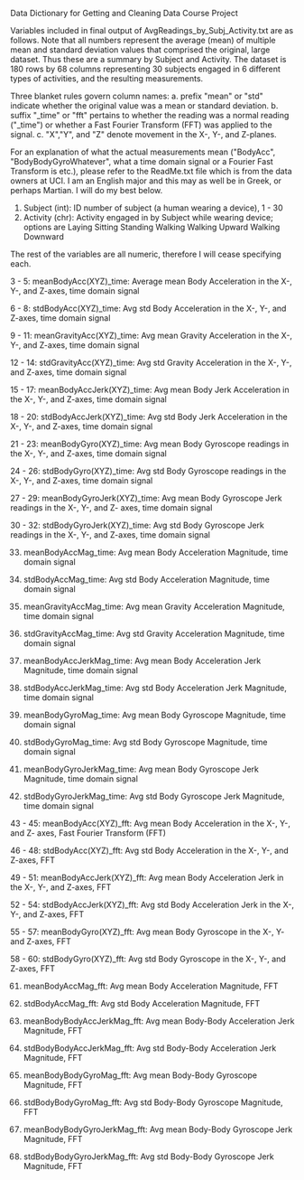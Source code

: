 Data Dictionary for Getting and Cleaning Data Course Project

Variables included in final output of AvgReadings_by_Subj_Activity.txt are as follows. 
Note that all numbers represent the average (mean) of multiple mean and standard
deviation values that comprised the original, large dataset. Thus these are a summary
by Subject and Activity. The dataset is 180 rows by 68 columns representing 30 subjects
engaged in 6 different types of activities, and the resulting measurements.

Three blanket rules govern column names:
	a. prefix "mean" or "std" indicate whether the original value was a mean or standard
		deviation.
	b. suffix "_time" or "fft" pertains to whether the reading was a normal reading
		("_time") or whether a Fast Fourier Transform (FFT) was applied to the signal.
	c. "X","Y", and "Z" denote movement in the X-, Y-, and Z-planes.

For an explanation of what the actual measurements mean ("BodyAcc", "BodyBodyGyroWhatever",
what a time domain signal or a Fourier Fast Transform is etc.), please refer to the 
ReadMe.txt file which is from the data owners at UCI. I am an English major and this
may as well be in Greek, or perhaps Martian. I will do my best below.



1. Subject (int): ID number of subject (a human wearing a device), 1 - 30
2. Activity (chr): Activity engaged in by Subject while wearing device; options are
      Laying
      Sitting
      Standing
      Walking
      Walking Upward
      Walking Downward
      
The rest of the variables are all numeric, therefore I will cease specifying each.

3 - 5: meanBodyAcc(XYZ)_time: Average mean Body Acceleration in the X-, Y-, and Z-axes,
	 	time domain signal

6 - 8: stdBodyAcc(XYZ)_time: Avg std Body Acceleration in the X-, Y-, and Z-axes,
		time domain signal

9 - 11: meanGravityAcc(XYZ)_time: Avg mean Gravity Acceleration in the X-, Y-, and Z-axes,
		time domain signal

12 - 14: stdGravityAcc(XYZ)_time: Avg std Gravity Acceleration in the X-, Y-, and Z-axes,
		time domain signal

15 - 17: meanBodyAccJerk(XYZ)_time: Avg mean Body Jerk Acceleration in the X-, Y-, and
		Z-axes, time domain signal

18 - 20: stdBodyAccJerk(XYZ)_time: Avg std Body Jerk Acceleration in the X-, Y-, and
		Z-axes, time domain signal

21 - 23: meanBodyGyro(XYZ)_time: Avg mean Body Gyroscope readings in the X-, Y-, and
		Z-axes, time domain signal

24 - 26: stdBodyGyro(XYZ)_time: Avg std Body Gyroscope readings in the X-, Y-, and Z-axes,
		time domain signal
		
27 - 29: meanBodyGyroJerk(XYZ)_time: Avg mean Body Gyroscope Jerk readings in the X-, Y-,
		and Z- axes, time domain signal

30 - 32: stdBodyGyroJerk(XYZ)_time: Avg std Body Gyroscope Jerk readings in the X-, Y-,
		and Z-axes, time domain signal

33. meanBodyAccMag_time: Avg mean Body Acceleration Magnitude, time domain signal

34. stdBodyAccMag_time: Avg std Body Acceleration Magnitude, time domain signal

35. meanGravityAccMag_time: Avg mean Gravity Acceleration Magnitude, time domain signal

36. stdGravityAccMag_time: Avg std Gravity Acceleration Magnitude, time domain signal

37. meanBodyAccJerkMag_time: Avg mean Body Acceleration Jerk Magnitude, time domain signal

38. stdBodyAccJerkMag_time: Avg std Body Acceleration Jerk Magnitude, time domain signal

39. meanBodyGyroMag_time: Avg mean Body Gyroscope Magnitude, time domain signal

40. stdBodyGyroMag_time: Avg std Body Gyroscope Magnitude, time domain signal

41. meanBodyGyroJerkMag_time: Avg mean Body Gyroscope Jerk Magnitude, time domain signal

42. stdBodyGyroJerkMag_time: Avg std Body Gyroscope Jerk Magnitude, time domain signal

43 - 45: meanBodyAcc(XYZ)_fft: Avg mean Body Acceleration in the X-, Y-, and Z- axes, Fast 
		Fourier Transform (FFT)

46 - 48: stdBodyAcc(XYZ)_fft: Avg std Body Acceleration in the X-, Y-, and Z-axes, FFT

49 - 51: meanBodyAccJerk(XYZ)_fft: Avg mean Body Acceleration Jerk in the X-, Y-, and 
		Z-axes, FFT

52 - 54: stdBodyAccJerk(XYZ)_fft: Avg std Body Acceleration Jerk in the X-, Y-, and
		Z-axes, FFT
		
55 - 57: meanBodyGyro(XYZ)_fft: Avg mean Body Gyroscope in the X-, Y- and Z-axes, FFT

58 - 60: stdBodyGyro(XYZ)_fft: Avg std Body Gyroscope in the X-, Y-, and Z-axes, FFT

61. meanBodyAccMag_fft: Avg mean Body Acceleration Magnitude, FFT

62. stdBodyAccMag_fft: Avg std Body Acceleration Magnitude, FFT

63. meanBodyBodyAccJerkMag_fft: Avg mean Body-Body Acceleration Jerk Magnitude, FFT

64. stdBodyBodyAccJerkMag_fft: Avg std Body-Body Acceleration Jerk Magnitude, FFT

65. meanBodyBodyGyroMag_fft: Avg mean Body-Body Gyroscope Magnitude, FFT

66. stdBodyBodyGyroMag_fft: Avg std Body-Body Gyroscope Magnitude, FFT

67. meanBodyBodyGyroJerkMag_fft: Avg mean Body-Body Gyroscope Jerk Magnitude, FFT

68. stdBodyBodyGyroJerkMag_fft: Avg std Body-Body Gyroscope Jerk Magnitude, FFT
